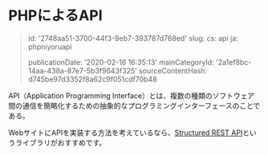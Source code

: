 PHPによるAPI
=========

> id: '2748aa51-3700-44f3-9eb7-393787d768ed'
> slug:
> 	cs: api
> 	ja: phpniyoruapi
> 
> publicationDate: '2020-02-16 16:35:13'
> mainCategoryId: '2a1ef8bc-14aa-438a-87e7-5b3f9643f325'
> sourceContentHash: d745be97d3352f8a62c9f051cdf70b48

API（Application Programming Interface）とは、複数の種類のソフトウェア間の通信を簡略化するための抽象的なプログラミングインターフェースのことである。

WebサイトにAPIを実装する方法を考えているなら、[Structured REST API](https://github.com/baraja-core/structured-api)というライブラリがおすすめです。
